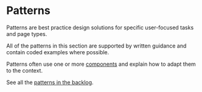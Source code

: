# Patterns

Patterns are best practice design solutions for specific user-focused tasks and page&nbsp;types.

All of the patterns in this section are supported by written guidance and contain coded examples where possible.

Patterns often use one or more [components](../components) and explain how to adapt them to the&nbsp;context.

See all the [patterns in the backlog]().